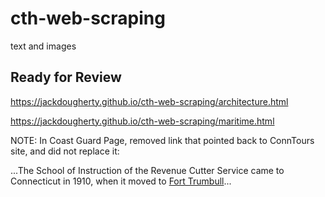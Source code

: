 # cth-web-scraping
text and images

## Ready for Review

https://jackdougherty.github.io/cth-web-scraping/architecture.html

https://jackdougherty.github.io/cth-web-scraping/maritime.html

NOTE: In Coast Guard Page, removed link that pointed back to ConnTours site, and did not replace it:

...The School of Instruction of the Revenue Cutter Service came to Connecticut in 1910, when it moved to <a href="https://conntours.oncell.com/en/fort-trumbull-193425.html" target="_blank">Fort Trumbull</a>...
